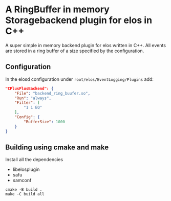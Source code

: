 # A RingBuffer in memory Storagebackend plugin for elos in C++

A super simple in memory backend plugin for elos written in C++.
All events are stored in a ring buffer of a size specified by the configuration.

## Configuration

In the elosd configuration under `root/elos/EventLogging/Plugins` add:

```json
"CPlusPlusBackend": {
    "File": "backend_ring_buufer.so",
    "Run": "always",
    "Filter": [
        "1 1 EQ"
    ],
    "Config": {
        "BufferSize": 1000
    }
}
```

## Building using cmake and make

Install all the dependencies
- libelosplugin
- safu
- samconf

```
cmake -B build .
make -C build all
```
